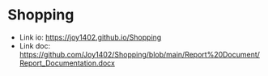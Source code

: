 # Shopping

- Link io:  https://joy1402.github.io/Shopping
- Link doc: https://github.com/Joy1402/Shopping/blob/main/Report%20Document/Report_Documentation.docx
